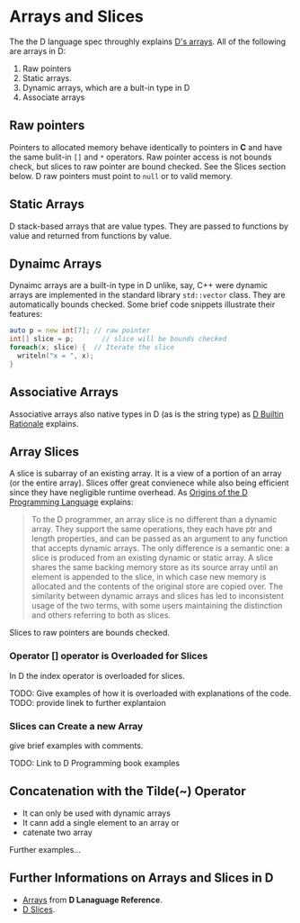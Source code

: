 # Arrays and Slices

The the D language spec throughly explains [D's arrays](https://dlang.org/spec/arrays.html). All of the following are arrays in D:

1. Raw pointers
2. Static arrays. 
3. Dynamic arrays, which are a bult-in type in D 
4. Associate arrays

## Raw pointers

Pointers to allocated memory behave identically to pointers in **C** and have the same bulit-in `[]`  and `*` operators. Raw pointer access is not bounds check, but slices to raw pointer are bound checked. See the Slices section below. D raw pointers must point to `null` or to valid memory. 

## Static Arrays

D stack-based arrays that are value types. They are passed to functions by value and returned from functions by value.

## Dynaimc Arrays
 
Dynaimc arrays are a built-in type in D unlike, say, C++ were dynamic arrays are implemented in the standard library `std::vector` class. They are automatically bounds checked. Some brief code snippets illustrate their features:

```d
auto p = new int[7]; // raw pointer 
int[] slice = p;       // slice will be bounds checked
foreach(x; slice) {  // Iterate the slice
  writeln("x = ", x);
} 
```

## Associative Arrays
 
Associative arrays also native types in D (as is the string type) as [D Builtin Rationale](https://dlang.org/articles/builtin.html) explains.

## Array Slices

A slice is subarray of an existing array. It is a view of a portion of an array (or the entire array). Slices offer great convienece while also being efficient since they have negligible runtime overhead. As [Origins of the D Programming Language](https://dl.acm.org/doi/pdf/10.1145/3386323) explains:

> To the D programmer, an array slice is no different than a dynamic array. They support the same operations, they each have ptr and length properties, and can be passed as an argument to any function that accepts dynamic arrays.
> The only difference is a semantic one: a slice is produced from an existing dynamic or static array. A slice shares the same backing memory store as its source array until an element is appended to the slice, in which case new
> memory is allocated and the contents of the original store are copied over. The similarity between dynamic arrays and slices has led to inconsistent usage of the two terms, with some users maintaining the distinction and others
> referring to both as slices.

Slices to raw pointers are bounds checked. 

### Operator [] operator is Overloaded for Slices

In D the index operator is overloaded for slices. 

TODO: Give examples of how it is overloaded with explanations of the code.
TODO: provide linek to further explantaion

### Slices can Create a new Array

give brief examples with comments.

TODO: Link to D Programming book examples
## Concatenation with the Tilde(~) Operator

* It can only be used with dynamic arrays
* It cann add a single element to an array or
* catenate two array

Further examples...

## Further Informations on Arrays and Slices in D

* [Arrays](https://dlang.org/spec/arrays.html) from **D Lanaguage Reference**.
* [D Slices](https://dlang.org/articles/d-array-article.html).

